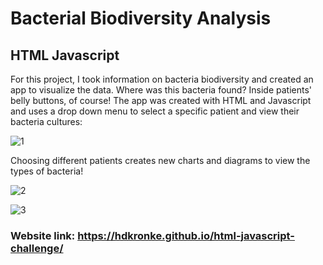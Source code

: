 # Bacterial Biodiversity Analysis
## HTML Javascript

For this project, I took information on bacteria biodiversity and created an app to visualize the data. Where was this bacteria found? Inside patients' belly buttons, of course!
The app was created with HTML and Javascript and uses a drop down menu to select a specific patient and view their bacteria cultures:

![1](https://github.com/hdkronke/html-javascript-challenge/assets/117773492/4050e9a3-2acb-4c47-9b0a-8177234dfbe1)

Choosing different patients creates new charts and diagrams to view the types of bacteria!

![2](https://github.com/hdkronke/html-javascript-challenge/assets/117773492/8a0e2f69-d449-4c6a-9c0d-70647a7aea88)

![3](https://github.com/hdkronke/html-javascript-challenge/assets/117773492/efb92e45-39dc-4337-9a24-98758f6ff662)

### Website link: https://hdkronke.github.io/html-javascript-challenge/
